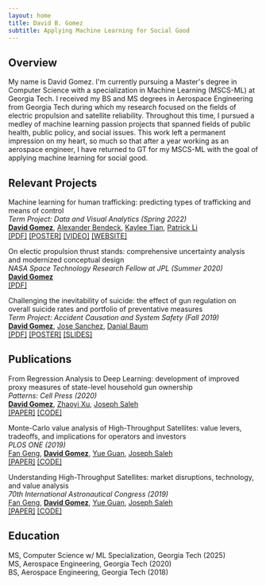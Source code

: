 ```yaml
---
layout: home
title: David B. Gomez
subtitle: Applying Machine Learning for Social Good
---
```


## Overview

My name is David Gomez. I'm currently pursuing a Master's degree in Computer Science with a specialization in Machine Learning (MSCS-ML) at Georgia Tech. I received my BS and MS degrees in Aerospace Engineering from Georgia Tech during which my research focused on the fields of electric propulsion and satellite reliability. Throughout this time, I pursued a medley of machine learning passion projects that spanned fields of public health, public policy, and social issues. This work left a permanent impression on my heart, so much so that after a year working as an aerospace engineer, I have returned to GT for my MSCS-ML with the goal of applying machine learning for social good.

## Relevant Projects

Machine learning for human trafficking: predicting types of trafficking and means of control \
_Term Project: Data and Visual Analytics (Spring 2022)_ \
  [**David Gomez**](https://scholar.google.com/citations?user=YmsZnXAAAAAJ&hl=en&oi=sra),
  [Alexander Bendeck](https://alexanderbendeck.github.io/projects.html),
  [Kaylee Tian](https://www.linkedin.com/in/kaylee-nianhan-tian/),
  [Patrick Li](https://www.linkedin.com/in/patrick-li-0/) \
  [[PDF]](https://drive.google.com/file/d/1ZF1bpdqYRzA3Kcm1SRkUFkqupeNLzdAy/view?usp=sharing)
  [[POSTER]](https://drive.google.com/file/d/1z7QcypF5xcn1TSfJu9RjZayP8_fafuvX/view?usp=sharing)
  [[VIDEO]](https://youtu.be/GltcIuAIdTc)
  [[WEBSITE]](https://alexanderbendeck.shinyapps.io/human-trafficking-app/)

On electic propulsion thrust stands: comprehensive uncertainty analysis and modernized conceptual design \
_NASA Space Technology Research Fellow at JPL (Summer 2020)_ \
  [**David Gomez**](https://scholar.google.com/citations?user=YmsZnXAAAAAJ&hl=en&oi=sra) \
  [[PDF]](https://drive.google.com/file/d/13bFrEk7PkWAY2GqFmNS_l3zvok1wE9Wj/view?usp=sharing)

Challenging the inevitability of suicide: the effect of gun regulation on overall suicide rates and portfolio of preventative measures \
_Term Project: Accident Causation and System Safety (Fall 2019)_ \
  [**David Gomez**](https://scholar.google.com/citations?user=YmsZnXAAAAAJ&hl=en&oi=sra),
  [Jose Sanchez](https://www.linkedin.com/in/jose-c-sanchez/),
  [Danial Baum](https://www.linkedin.com/in/daniel-baum-ae/) \
  [[PDF]](https://drive.google.com/file/d/1eBo4348ehcbSQ8zs2ny8W4vIRXymCLcg/view?usp=sharing)
  [[POSTER]](https://drive.google.com/file/d/1ATBb5rhDqnycLfk0daZcIRXaoVfniZDy/view?usp=sharing)
  [[SLIDES]](https://drive.google.com/file/d/14bEKiji_KDBISvT7OCuvAQOwNU6QED1U/view?usp=sharing)

## Publications

From Regression Analysis to Deep Learning: development of improved proxy measures of state-level household gun ownership \
_Patterns: Cell Press (2020)_ \
  [**David Gomez**](https://scholar.google.com/citations?user=YmsZnXAAAAAJ&hl=en&oi=sra),
  [Zhaoyi Xu](https://scholar.google.com/citations?user=AlaqLgcAAAAJ&hl=en&oi=sra),
  [Joseph Saleh](https://scholar.google.com/citations?user=oewjyycAAAAJ&hl=en&oi=sra) \
  [[PAPER]](https://www.cell.com/action/showPdf?pii=S2666-3899%2820%2930202-6)
  [[CODE]](https://github.com/dbgomez94/gun-ownership-proxy)

Monte-Carlo value analysis of High-Throughput Satellites: value levers, tradeoffs, and implications for operators and investors \
_PLOS ONE (2019)_ \
  [Fan Geng](https://scholar.google.com/citations?user=VC7KrQQAAAAJ&hl=en&oi=sra),
  [**David Gomez**](https://scholar.google.com/citations?user=YmsZnXAAAAAJ&hl=en&oi=sra),
  [Yue Guan](https://scholar.google.com/citations?user=Gr0QHIEAAAAJ&hl=en&oi=sra),
  [Joseph Saleh](https://scholar.google.com/citations?user=oewjyycAAAAJ&hl=en&oi=sra) \
  [[PAPER]](https://journals.plos.org/plosone/article/file?id=10.1371/journal.pone.0222133&type=printable)
  [[CODE]](https://github.com/dbgomez94/high-throughput-satellites)

Understanding High-Throughput Satellites: market disruptions, technology, and value analysis \
_70th International Astronautical Congress (2019)_ \
  [Fan Geng](https://scholar.google.com/citations?user=VC7KrQQAAAAJ&hl=en&oi=sra),
  [**David Gomez**](https://scholar.google.com/citations?user=YmsZnXAAAAAJ&hl=en&oi=sra),
  [Yue Guan](https://scholar.google.com/citations?user=Gr0QHIEAAAAJ&hl=en&oi=sra),
  [Joseph Saleh](https://scholar.google.com/citations?user=oewjyycAAAAJ&hl=en&oi=sra) \
  [[PAPER]](http://iafastro.directory/iac/archive/browse/IAC-19/E3/3/49731/)
  [[CODE]](https://github.com/dbgomez94/high-throughput-satellites)

## Education

MS, Computer Science w/ ML Specialization, Georgia Tech (2025) \
MS, Aerospace Engineering, Georgia Tech (2020) \
BS, Aerospace Engineering, Georgia Tech (2018)

